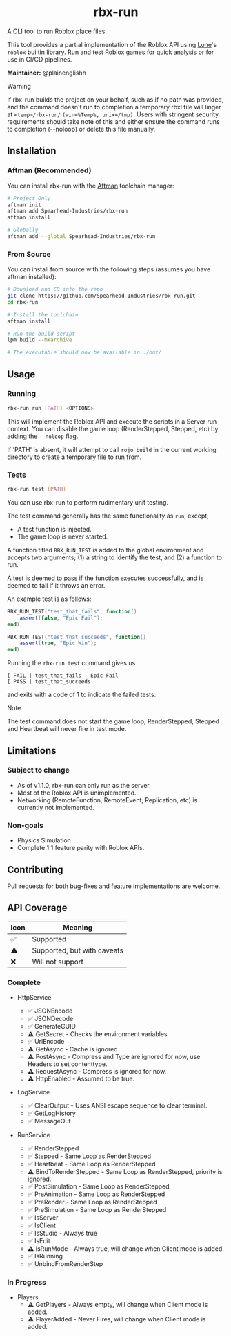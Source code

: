 <div align="center">

# rbx-run

</div>

A CLI tool to run Roblox place files.

This tool provides a partial implementation of the Roblox API using [Lune](https://github.com/lune-org/lune)'s `roblox` builtin library. Run and test Roblox games for quick analysis or for use in CI/CD pipelines.

**Maintainer:** @plainenglishh

> [!WARNING]  
> If rbx-run builds the project on your behalf, such as if no path was provided, and the command doesn't run to completion a temporary rbxl file will linger at `<temp>/rbx-run/` `(win=%Temp%, unix=/tmp)`. Users with stringent security requirements should take note of this and either ensure the command runs to completion (--noloop) or delete this file manually. 

## Installation

### Aftman (Recommended)

You can install rbx-run with the [Aftman](https://github.com/LPGhatguy/aftman) toolchain manager:

```bash
# Project Only
aftman init
aftman add Spearhead-Industries/rbx-run
aftman install

# Globally
aftman add --global Spearhead-Industries/rbx-run
```

### From Source

You can install from source with the following steps (assumes you have aftman installed):

```bash
# Download and CD into the repo
git clone https://github.com/Spearhead-Industries/rbx-run.git
cd rbx-run

# Install the toolchain
aftman install

# Run the build script
lpm build --mkarchive

# The executable should now be available in ./out/
```

## Usage

### Running

```bash
rbx-run run [PATH] <OPTIONS>
```

This will implement the Roblox API and execute the scripts in a Server run context.
You can disable the game loop (RenderStepped, Stepped, etc) by adding the `--noloop` flag.

If 'PATH' is absent, it will attempt to call `rojo build` in the current working directory to create a temporary file to run from.

### Tests

```bash
rbx-run test [PATH]
```

You can use rbx-run to perform rudimentary unit testing.

The test command generally has the same functionality as `run`, except;

- A test function is injected.
- The game loop is never started.

A function titled `RBX_RUN_TEST` is added to the global environment and accepts two arguments; (1) a string to identify the test, and (2) a function to run.

A test is deemed to pass if the function executes successfully, and is deemed to fail if it throws an error.

An example test is as follows:

```lua
RBX_RUN_TEST("test_that_fails", function()
    assert(false, "Epic Fail");
end);

RBX_RUN_TEST("test_that_succeeds", function()
    assert(true, "Epic Win");
end);
```

Running the `rbx-run test` command gives us

```raw
[ FAIL ] test_that_fails - Epic Fail
[ PASS ] test_that_succeeds 
```

and exits with a code of 1 to indicate the failed tests.

> [!NOTE]  
> The test command does not start the game loop, RenderStepped, Stepped and Heartbeat will never fire in test mode.

## Limitations

### Subject to change

- As of v1.1.0, rbx-run can only run as the server.
- Most of the Roblox API is unimplemented.
- Networking (RemoteFunction, RemoteEvent, Replication, etc) is currently not implemented.

### Non-goals

- Physics Simulation
- Complete 1:1 feature parity with Roblox APIs.

## Contributing

Pull requests for both bug-fixes and feature implementations are welcome.

## API Coverage

|Icon|Meaning|
|---|---|
|✅|Supported|
|⚠️|Supported, but with caveats|
|❌|Will not support|

### Complete

- HttpService
  - ✅ JSONEncode
  - ✅ JSONDecode
  - ✅ GenerateGUID
  - ⚠️ GetSecret - Checks the environment variables
  - ✅ UrlEncode
  - ⚠️ GetAsync - Cache is ignored.
  - ⚠️ PostAsync - Compress and Type are ignored for now, use Headers to set contenttype.
  - ⚠️ RequestAsync - Compress is ignored for now.
  - ⚠️ HttpEnabled - Assumed to be true.

- LogService
  - ✅ ClearOutput - Uses ANSI escape sequence to clear terminal.
  - ✅ GetLogHistory
  - ✅ MessageOut

- RunService
  - ✅ RenderStepped
  - ✅ Stepped - Same Loop as RenderStepped
  - ✅ Heartbeat - Same Loop as RenderStepped
  - ⚠️ BindToRenderStepped - Same Loop as RenderStepped, priority is ignored.
  - ✅ PostSimulation - Same Loop as RenderStepped
  - ✅ PreAnimation - Same Loop as RenderStepped
  - ✅ PreRender - Same Loop as RenderStepped
  - ✅ PreSimulation - Same Loop as RenderStepped
  - ✅ IsServer
  - ✅ IsClient
  - ✅ IsStudio - Always true
  - ✅ IsEdit
  - ⚠️ IsRunMode - Always true, will change when Client mode is added.
  - ✅ IsRunning
  - ✅ UnbindFromRenderStep

### In Progress

- Players
  - ⚠️ GetPlayers - Always empty, will change when Client mode is added.
  - ⚠️ PlayerAdded - Never Fires, will change when Client mode is added.
  
